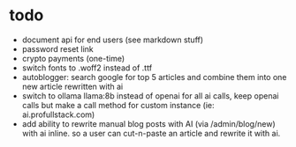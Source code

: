# todo

-   document api for end users (see markdown stuff)
-   password reset link
-   crypto payments (one-time)
-   switch fonts to .woff2 instead of .ttf
-   autoblogger: search google for top 5 articles and combine them into one new article rewritten with ai
-   switch to ollama llama:8b instead of openai for all ai calls, keep openai calls but make a call method for custom instance (ie: ai.profullstack.com)
-   add ability to rewrite manual blog posts with AI (via /admin/blog/new) with ai inline. so a user can cut-n-paste an article and rewrite it with ai.
